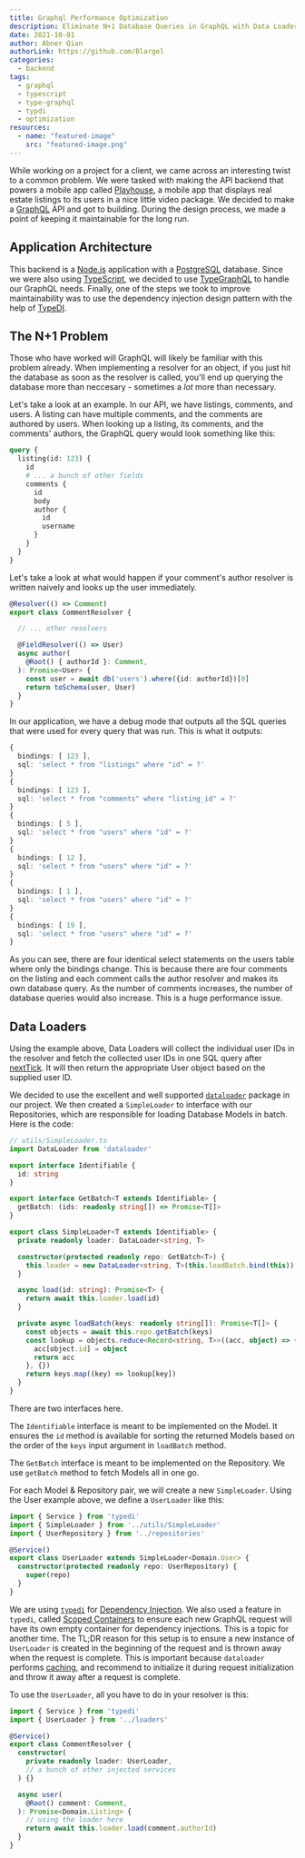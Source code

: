```yaml
---
title: Graphql Performance Optimization
description: Eliminate N+1 Database Queries in GraphQL with Data Loader.
date: 2021-10-01
author: Abner Qian
authorLink: https://github.com/Blargel
categories:
  - backend
tags:
  - graphql
  - typescript
  - type-graphql
  - typdi
  - optimization
resources:
  - name: "featured-image"
    src: "featured-image.png"
---
```


<!--more-->

While working on a project for a client, we came across an interesting twist to a common problem. We were tasked with making the API backend that powers a mobile app called [Playhouse](https://www.playhouse.so/), a mobile app that displays real estate listings to its users in a nice little video package. We decided to make a [GraphQL](https://graphql.org/) API and got to building. During the design process, we made a point of keeping it maintainable for the long run.

## Application Architecture

This backend is a [Node.js](https://nodejs.org/en/) application with a [PostgreSQL](https://www.postgresql.org/) database. Since we were also using [TypeScript](https://www.typescriptlang.org/), we decided to use [TypeGraphQL](https://typegraphql.com/) to handle our GraphQL needs. Finally, one of the steps we took to improve maintainability was to use the dependency injection design pattern with the help of [TypeDI](https://github.com/typestack/typedi).

## The N+1 Problem

Those who have worked will GraphQL will likely be familiar with this problem already. When implementing a resolver for an object, if you just hit the database as soon as the resolver is called, you'll end up querying the database more than neccesary - sometimes a *lot* more than necessary.

Let's take a look at an example. In our API, we have listings, comments, and users. A listing can have multiple comments, and the comments are authored by users. When looking up a listing, its comments, and the comments' authors, the GraphQL query would look something like this:

```graphql
query {
  listing(id: 123) {
    id
    # ... a bunch of other fields
    comments {
      id
      body
      author {
        id
        username
      }
    }
  }
}
```

Let's take a look at what would happen if your comment's author resolver is written naively and looks up the user immediately.

```typescript
@Resolver(() => Comment)
export class CommentResolver {

  // ... other resolvers

  @FieldResolver(() => User)
  async author(
    @Root() { authorId }: Comment,
  ): Promise<User> {
    const user = await db('users').where({id: authorId})[0]
    return toSchema(user, User)
  }
}
```

In our application, we have a debug mode that outputs all the SQL queries that were used for every query that was run. This is what it outputs:

```typescript
{
  bindings: [ 123 ],
  sql: 'select * from "listings" where "id" = ?'
}
{
  bindings: [ 123 ],
  sql: 'select * from "comments" where "listing_id" = ?'
}
{
  bindings: [ 5 ],
  sql: 'select * from "users" where "id" = ?'
}
{
  bindings: [ 12 ],
  sql: 'select * from "users" where "id" = ?'
}
{
  bindings: [ 1 ],
  sql: 'select * from "users" where "id" = ?'
}
{
  bindings: [ 19 ],
  sql: 'select * from "users" where "id" = ?'
}
```

As you can see, there are four identical select statements on the users table where only the bindings change. This is because there are four comments on the listing and each comment calls the author resolver and makes its own database query. As the number of comments increases, the number of database queries would also increase. This is a huge performance issue.

## Data Loaders

Using the example above, Data Loaders will collect the individual user IDs in the resolver and fetch the collected user IDs in one SQL query after [nextTick](https://nodejs.org/en/docs/guides/event-loop-timers-and-nexttick/). It will then return the appropriate User object based on the supplied user ID.

We decided to use the excellent and well supported [`dataloader`](https://github.com/graphql/dataloader) package in our project. We then created a `SimpleLoader` to interface with our Repositories, which are responsible for loading Database Models in batch. Here is the code:

```typescript
// utils/SimpleLoader.ts
import DataLoader from 'dataloader'

export interface Identifiable {
  id: string
}

export interface GetBatch<T extends Identifiable> {
  getBatch: (ids: readonly string[]) => Promise<T[]>
}

export class SimpleLoader<T extends Identifiable> {
  private readonly loader: DataLoader<string, T>

  constructor(protected readonly repo: GetBatch<T>) {
    this.loader = new DataLoader<string, T>(this.loadBatch.bind(this))
  }

  async load(id: string): Promise<T> {
    return await this.loader.load(id)
  }

  private async loadBatch(keys: readonly string[]): Promise<T[]> {
    const objects = await this.repo.getBatch(keys)
    const lookup = objects.reduce<Record<string, T>>((acc, object) => {
      acc[object.id] = object
      return acc
    }, {})
    return keys.map((key) => lookup[key])
  }
}
```

There are two interfaces here. 

The `Identifiable` interface is meant to be implemented on the Model. It ensures the `id` method is available for sorting the returned Models based on the order of the `keys` input argument in `loadBatch` method.

The `GetBatch` interface is meant to be implemented on the Repository. We use `getBatch` method to fetch Models all in one go.

For each Model & Repository pair, we will create a new `SimpleLoader`. Using the User example above, we define a `UserLoader` like this:

```typescript
import { Service } from 'typedi'
import { SimpleLoader } from '../utils/SimpleLoader'
import { UserRepository } from '../repositories'

@Service()
export class UserLoader extends SimpleLoader<Domain.User> {
  constructor(protected readonly repo: UserRepository) {
    super(repo)
  }
}
```

We are using [`typedi`](https://github.com/typestack/typedi) for [Dependency Injection](https://www.jamesshore.com/v2/blog/2006/dependency-injection-demystified). We also used a feature in `typedi`, called [Scoped Containers](https://docs.typestack.community/typedi/v/develop/#using-multiple-containers-and-scoped-containers) to ensure each new GraphQL request will have its own empty container for dependency injections. This is a topic for another time. The TL;DR reason for this setup is to ensure a new instance of `UserLoader` is created in the beginning of the request and is thrown away when the request is complete. This is important because `dataloader` performs [caching](https://github.com/graphql/dataloader#caching), and recommend to initialize it during request initialization and throw it away after a request is complete.

To use the `UserLoader`, all you have to do in your resolver is this:

```typescript
import { Service } from 'typedi'
import { UserLoader } from '../loaders'

@Service()
export class CommentResolver {
  constructor(
    private readonly loader: UserLoader,
    // a bunch of other injected services
  ) {}

  async user(
    @Root() comment: Comment,
  ): Promise<Domain.Listing> {
    // using the loader here
    return await this.loader.load(comment.authorId)
  }
}
```
